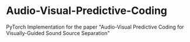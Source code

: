 # Audio-Visual-Predictive-Coding
PyTorch Implementation for the paper "Audio-Visual Predictive Coding for Visually-Guided Sound Source Separation"
